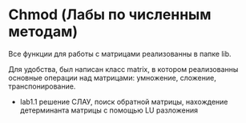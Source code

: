 # Chmod (Лабы по численным методам)

Все функции для работы с матрицами реализованны в папке lib.

Для удобства, был написан класс matrix, в котором реализованны основные операции над матрицами: умножение, сложение, транспонирование.

* lab1.1 решение СЛАУ, поиск обратной матрицы, нахождение детерминанта матрицы с помощью LU разложения


